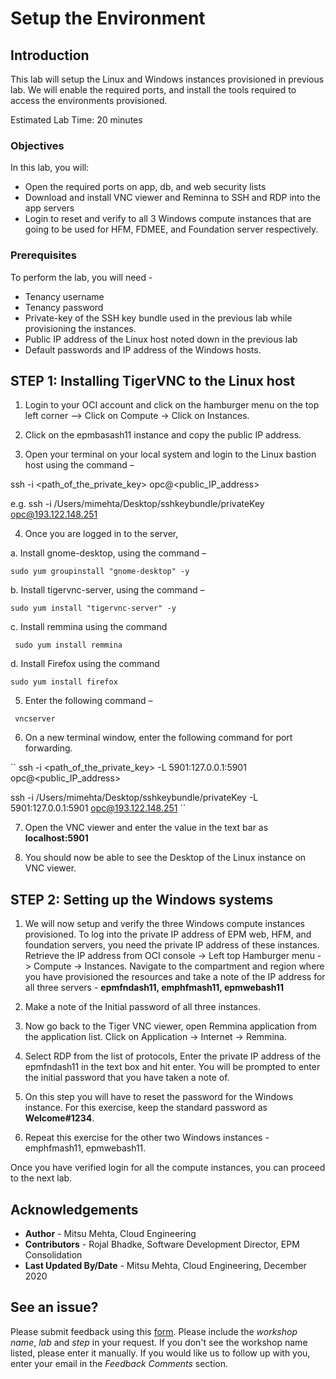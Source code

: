 # Setup the Environment

## Introduction

This lab will setup the Linux and Windows instances provisioned in previous lab. We will enable the required ports, and install the tools required to access the environments provisioned. 

Estimated Lab Time: 20 minutes

### Objectives

In this lab, you will:
* Open the required ports on app, db, and web security lists
* Download and install VNC viewer and Reminna to SSH and RDP into the app servers
* Login to reset and verify to all 3 Windows compute instances that are going to be used for HFM, FDMEE, and Foundation server respectively.

### Prerequisites

To perform the lab, you will need - 

* Tenancy username 
* Tenancy password
* Private-key of the SSH key bundle used in the previous lab while provisioning the instances. 
* Public IP address of the Linux host noted down in the previous lab
* Default passwords and IP address of the Windows hosts.

## **STEP 1**: Installing TigerVNC to the Linux host

1. Login to your OCI account and click on the hamburger menu on the top left corner –> Click on Compute -> Click on Instances. 

2. Click on the epmbasash11 instance and copy the public IP address.

3. Open your terminal on your local system and login to the Linux bastion host using the command – 

ssh -i <path_of_the_private_key> opc@<public_IP_address>

e.g. ssh -i /Users/mimehta/Desktop/sshkeybundle/privateKey opc@193.122.148.251

4. Once you are logged in to the server, 

a. Install gnome-desktop, using the command – 

`` sudo yum groupinstall "gnome-desktop" -y ``

b. Install tigervnc-server, using the command – 

`` sudo yum install "tigervnc-server" -y `` 

c. Install remmina using the command 	

`` sudo yum install remmina``

d. Install Firefox using the command 	

`` sudo yum install firefox ``

5. Enter the following command – 

`` vncserver``

6. On a new terminal window, enter the following command for port forwarding. 

`` ssh -i <path_of_the_private_key> -L 5901:127.0.0.1:5901 opc@<public_IP_address>

   ssh -i /Users/mimehta/Desktop/sshkeybundle/privateKey -L 5901:127.0.0.1:5901 opc@193.122.148.251 
``

7. Open the VNC viewer and enter the value in the text bar as **localhost:5901**

8. You should now be able to see the Desktop of the Linux instance on VNC viewer. 

## **STEP 2:** Setting up the Windows systems

1. We will now setup and verify the three Windows compute instances provisioned. To log into the private IP address of EPM web, HFM, and foundation servers, you need the private IP address of these instances. Retrieve the IP address from OCI console -> Left top Hamburger menu -> Compute -> Instances. Navigate to the compartment and region where you have provisioned the resources and take a note of the IP address for all three servers - **epmfndash11, emphfmash11, epmwebash11**

2. Make a note of the Initial password of all three instances.

3. Now go back to the Tiger VNC viewer, open Remmina application from the application list. Click on Application -> Internet -> Remmina. 

4. Select RDP from the list of protocols, Enter the private IP address of the epmfndash11 in the text box and hit enter. You will be prompted to enter the initial password that you have taken a note of. 
 
5. On this step you will have to reset the password for the Windows instance. For this exercise, keep the standard password as **Welcome#1234**.

6. Repeat this exercise for the other two Windows instances - emphfmash11, epmwebash11.

Once you have verified login for all the compute instances, you can proceed to the next lab.

## Acknowledgements
* **Author** - Mitsu Mehta, Cloud Engineering
* **Contributors** - Rojal Bhadke, Software Development Director, EPM Consolidation
* **Last Updated By/Date** - Mitsu Mehta, Cloud Engineering, December 2020

## See an issue?
Please submit feedback using this [form](https://apexapps.oracle.com/pls/apex/f?p=133:1:::::P1_FEEDBACK:1). Please include the *workshop name*, *lab* and *step* in your request.  If you don't see the workshop name listed, please enter it manually. If you would like us to follow up with you, enter your email in the *Feedback Comments* section.
